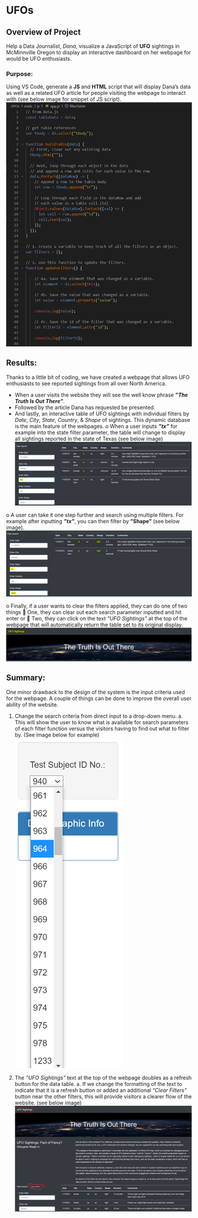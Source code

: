 # UFOs

## Overview of Project
Help a Data Journalist, *Dana*, visualize a JavaScript of **UFO** sightings in McMinnville Oregon to display an interactive dashboard on her webpage for would be UFO enthusiasts. 

### Purpose:
Using VS Code, generate a  **JS** and **HTML** script that will display Dana’s data as well as a related UFO article for people visiting the webpage to interact with (see below image for snippet of JS script).
![]( https://github.com/Apollo619/UFOs/blob/main/resources/vs%20code.PNG)

## Results:
Thanks to a little bit of coding, we have created a webpage that allows UFO enthusiasts to see reported sightings from all over North America. 
-	When a user visits the website they will see the well know phrase ***”The Truth Is Out There”***.
-	Followed by the article Dana has requested be presented. 
-	And lastly, an interactive table of UFO sightings with individual filters by *Date*, *City*, *State*, *Country*, & *Shape* of sightings. This dynamic database is the main feature of the webpages. 
o	When a user inputs ***”tx”*** for example into the state filter parameter, the table will change to display all sightings reported in the state of Texas (see below image)
![]( https://github.com/Apollo619/UFOs/blob/main/resources/state%20search.PNG)

o	A user can take it one step further and search using multiple filters. For example after inputting ***”tx”***, you can then filter by **”Shape”** (see below image). 
![]( https://github.com/Apollo619/UFOs/blob/main/resources/state%20and%20shape%20search.PNG)

o	Finally, if a user wants to clear the filters applied, they can do one of two things
	One, they can clear out each search parameter inputted and hit enter or
	Two, they can click on the text *”UFO Sightings”* at the top of the webpage that will automatically return the table set to its original display.
![]( https://github.com/Apollo619/UFOs/blob/main/resources/UFO%20Sightings.PNG)
		
## Summary:
One minor drawback to the design of the system is the input criteria used for the webpage. A couple of things can be done to improve the overall user ability of the website. 
1.	Change the search criteria from direct input to a drop-down menu.
a.	This will show the user to know what is available for search parameters of each filter function versus the visitors having to find out what to filter by. (See image below for example)
![]( https://github.com/Apollo619/UFOs/blob/main/resources/drop-down%20menu.png)

2.	The *”UFO Sightings”* text at the top of the webpage doubles as a refresh button for the data table.
a.	If we change the formatting of the text to indicate that it is a refresh button or added an additional *“Clear Filters”* button near the other filters, this will provide visitors a clearer flow of the website.  (see below image)
![]( https://github.com/Apollo619/UFOs/blob/main/resources/refresh%20button.PNG)
